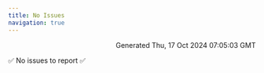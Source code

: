 ```yaml
---
title: No Issues
navigation: true
---
```


<p style="text-align:right;color:#cccs">
Generated Thu, 17 Oct 2024 07:05:03 GMT
</p>
<p>✅ No issues to report ✅</p>



